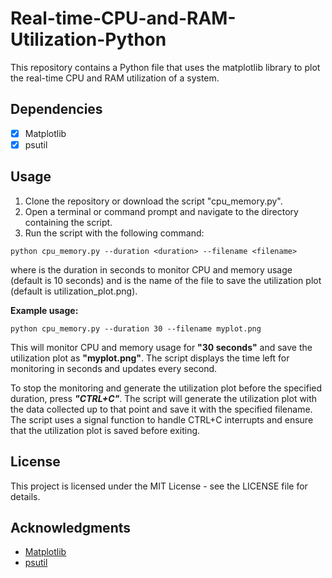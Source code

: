 # Real-time-CPU-and-RAM-Utilization-Python
This repository contains a Python file that uses the matplotlib library to plot the real-time CPU and RAM utilization of a system.

## Dependencies
- [x] Matplotlib
- [x] psutil

## Usage
1. Clone the repository or download the script "cpu_memory.py".
2. Open a terminal or command prompt and navigate to the directory containing the script.
3. Run the script with the following command:
  ```
  python cpu_memory.py --duration <duration> --filename <filename>
  ```
  where <duration> is the duration in seconds to monitor CPU and memory usage (default is 10 seconds) and <filename> is the name of the file to save the utilization plot (default is utilization_plot.png).

**Example usage:**
  
  ```
  python cpu_memory.py --duration 30 --filename myplot.png
  ```
  
This will monitor CPU and memory usage for **"30 seconds"** and save the utilization plot as **"myplot.png"**. The script displays the time left for monitoring in seconds and updates every second.

To stop the monitoring and generate the utilization plot before the specified duration, press ***"CTRL+C"***. The script will generate the utilization plot with the data collected up to that point and save it with the specified filename. The script uses a signal function to handle CTRL+C interrupts and ensure that the utilization plot is saved before exiting.

## License
This project is licensed under the MIT License - see the LICENSE file for details.

## Acknowledgments
- [Matplotlib](https://matplotlib.org/)
- [psutil](https://psutil.readthedocs.io/en/latest/)

